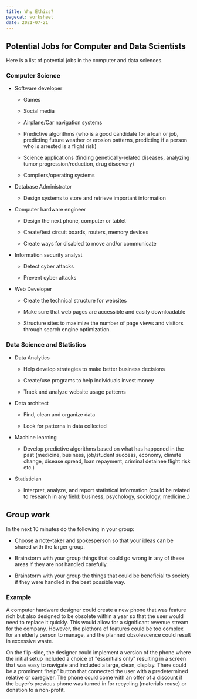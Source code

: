 ```yaml
---
title: Why Ethics?
pagecat: worksheet
date: 2021-07-21
---
```


## Potential Jobs for Computer and Data Scientists

Here is a list of potential jobs in the computer and data sciences.

### Computer Science

-   Software developer

    -   Games

    -   Social media

    -   Airplane/Car navigation systems

    -   Predictive algorithms (who is a good candidate for a loan or
        job, predicting future weather or erosion patterns, predicting
        if a person who is arrested is a flight risk)

    -   Science applications (finding genetically-related diseases,
        analyzing tumor progression/reduction, drug discovery)

    -   Compilers/operating systems

<!-- -->

-   Database Administrator

    -   Design systems to store and retrieve important information

-   Computer hardware engineer

    -   Design the next phone, computer or tablet

    -   Create/test circuit boards, routers, memory devices

    -   Create ways for disabled to move and/or communicate

-   Information security analyst

    -   Detect cyber attacks

    -   Prevent cyber attacks

-   Web Developer

    -   Create the technical structure for websites 

    -   Make sure that web pages are accessible and easily downloadable 

    -   Structure sites to maximize the number of page views and
        visitors through search engine optimization.

### Data Science and Statistics

-   Data Analytics

    -   Help develop strategies to make better business decisions

    -   Create/use programs to help individuals invest money

    -   Track and analyze website usage patterns

<!-- -->

-   Data architect

    -   Find, clean and organize data

    -   Look for patterns in data collected

-   Machine learning

    -   Develop predictive algorithms based on what has happened in the
        past (medicine, business, job/student success, economy,
        climate change, disease spread, loan repayment, criminal
        detainee flight risk etc.)

-   Statistician

    -   Interpret, analyze, and report statistical information (could be
        related to research in any field: business, psychology,
        sociology, medicine..)

## Group work

In the next 10 minutes do the following in your group:

-   Choose a note-taker and spokesperson so that your ideas can be
    shared with the larger group.

-   Brainstorm with your group things that could go wrong in any of
    these areas if they are not handled carefully.

-   Brainstorm with your group the things that could be beneficial to
    society if they were handled in the best possible way.

### Example

A computer hardware designer could create a new phone that was feature
rich but also designed to be obsolete within a year so that the user
would need to replace it quickly. This would allow for a significant
revenue stream for the company. However, the plethora of features could
be too complex for an elderly person to manage, and the planned
obsolescence could result in excessive waste.

On the flip-side, the designer could implement a version of the phone
where the initial setup included a choice of "essentials only" resulting
in a screen that was easy to navigate and included a large, clean,
display. There could be a prominent “help” button that connected the
user with a predetermined relative or caregiver. The phone could come
with an offer of a discount if the buyer’s previous phone was turned in
for recycling (materials reuse) or donation to a non-profit.